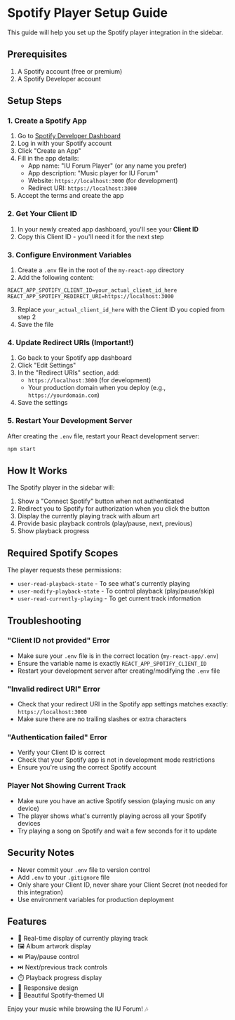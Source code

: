 # Spotify Player Setup Guide

This guide will help you set up the Spotify player integration in the sidebar.

## Prerequisites

1. A Spotify account (free or premium)
2. A Spotify Developer account

## Setup Steps

### 1. Create a Spotify App

1. Go to [Spotify Developer Dashboard](https://developer.spotify.com/dashboard)
2. Log in with your Spotify account
3. Click "Create an App"
4. Fill in the app details:
   - App name: "IU Forum Player" (or any name you prefer)
   - App description: "Music player for IU Forum"
   - Website: `https://localhost:3000` (for development)
   - Redirect URI: `https://localhost:3000`
5. Accept the terms and create the app

### 2. Get Your Client ID

1. In your newly created app dashboard, you'll see your **Client ID**
2. Copy this Client ID - you'll need it for the next step

### 3. Configure Environment Variables

1. Create a `.env` file in the root of the `my-react-app` directory
2. Add the following content:

```env
REACT_APP_SPOTIFY_CLIENT_ID=your_actual_client_id_here
REACT_APP_SPOTIFY_REDIRECT_URI=https://localhost:3000
```

3. Replace `your_actual_client_id_here` with the Client ID you copied from step 2
4. Save the file

### 4. Update Redirect URIs (Important!)

1. Go back to your Spotify app dashboard
2. Click "Edit Settings"
3. In the "Redirect URIs" section, add:
   - `https://localhost:3000` (for development)
   - Your production domain when you deploy (e.g., `https://yourdomain.com`)
4. Save the settings

### 5. Restart Your Development Server

After creating the `.env` file, restart your React development server:

```bash
npm start
```

## How It Works

The Spotify player in the sidebar will:

1. Show a "Connect Spotify" button when not authenticated
2. Redirect you to Spotify for authorization when you click the button
3. Display the currently playing track with album art
4. Provide basic playback controls (play/pause, next, previous)
5. Show playback progress

## Required Spotify Scopes

The player requests these permissions:
- `user-read-playback-state` - To see what's currently playing
- `user-modify-playback-state` - To control playback (play/pause/skip)
- `user-read-currently-playing` - To get current track information

## Troubleshooting

### "Client ID not provided" Error
- Make sure your `.env` file is in the correct location (`my-react-app/.env`)
- Ensure the variable name is exactly `REACT_APP_SPOTIFY_CLIENT_ID`
- Restart your development server after creating/modifying the `.env` file

### "Invalid redirect URI" Error
- Check that your redirect URI in the Spotify app settings matches exactly: `https://localhost:3000`
- Make sure there are no trailing slashes or extra characters

### "Authentication failed" Error
- Verify your Client ID is correct
- Check that your Spotify app is not in development mode restrictions
- Ensure you're using the correct Spotify account

### Player Not Showing Current Track
- Make sure you have an active Spotify session (playing music on any device)
- The player shows what's currently playing across all your Spotify devices
- Try playing a song on Spotify and wait a few seconds for it to update

## Security Notes

- Never commit your `.env` file to version control
- Add `.env` to your `.gitignore` file
- Only share your Client ID, never share your Client Secret (not needed for this integration)
- Use environment variables for production deployment

## Features

- 🎵 Real-time display of currently playing track
- 🖼️ Album artwork display
- ⏯️ Play/pause control
- ⏭️ Next/previous track controls
- ⏱️ Playback progress display
- 📱 Responsive design
- 🎨 Beautiful Spotify-themed UI

Enjoy your music while browsing the IU Forum! 🎶 